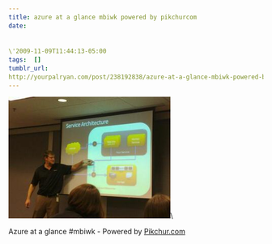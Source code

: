 ```yaml
---
title: azure at a glance mbiwk powered by pikchurcom
date:


\'2009-11-09T11:44:13-05:00 
tags:  [] 
tumblr_url:
http://yourpalryan.com/post/238192838/azure-at-a-glance-mbiwk-powered-by-pikchurcom
---
```

![](/assets/images/tumblr/tumblr_ksup5om4St1qz77obo1_400.jpg)\

Azure at a glance \#mbiwk - Powered by [Pikchur.com](http://Pikchur.com)
